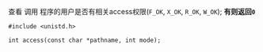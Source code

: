 查看 调用 程序的用户是否有相关access权限(`F_OK`, `X_OK`, `R_OK`, `W_OK`); 
**有则返回`0`**
```
#include <unistd.h>

int access(const char *pathname, int mode);
```

